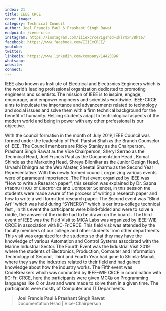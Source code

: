 ```yaml
---
index: 21
title: IEEE CRCE
cover_image:
category: Technical Council
author: Joel Francis Paul & Prashant Singh Rawat
endpoint: /ieee-crce
instagram: https://instagram.com/iiiexcrce?igshid=1klrmxnv8kte7
facebook: https://www.facebook.com/IIIExCRCE/
youtube:
twitter:
linkedin: https://www.linkedin.com/company/14423096
whatsapp:
website:
connect:
---
```


IEEE also known as Institute of Electrical and Electronics Engineers which is the world’s leading professional organization dedicated to promoting engineers and scientists. The mission of IEEE is to inspire, engage, encourage, and empower engineers and scientists worldwide. IEEE-CRCE aims to inculcate the importance and advancements related to technology and social issues and solve them with a firm technical background for the benefit of humanity. Helping students adapt to technological aspects of the modern world and being in power with any other professional is our objective.

With the council formation in the month of July 2019, IEEE Council was formed under the leadership of Prof. Parshvi Shah as the Branch Counselor of IEEE. The Council members are Ricky Stanley as the Chairperson, Prashant Singh Rawat as the Vice Chairperson, Sheryl Serrao as the Technical Head, Joel Francis Paul as the Documentation Head , Komal Shinde as the Marketing Head, Shreya Bilonikar as the Junior Design Head, Urvashi Dhingra as the Web Master, Sheetal Sharma as the Second Year Representative. With this newly formed council, organizing various events were of paramount importance. The First event organized by IEEE was “How to write a Research paper”, this session was explained by Dr. Sapna Prabhu (HOD of Electronics and Computer Science), in this session the students were made aware of the process of writing a research paper and how to write a well formatted research paper. The Second event was “Blind Art'' which was held during “SYNERGY” which is our intra-college technical fest , in this event the participants were blind-folded and were to solve a riddle, the answer of the riddle had to be drawn on the board . TheThird event of IEEE was the Field Visit to MICA Labs was organized by IEEE-WIE CRCE in association with IIC-Fr.CRCE. This field visit was attended by the faculty members of our college and other students from other departments. This visit was organized for the students so that they may have the knowledge of various Automation and Control Systems associated with the Marine Industrial Sector. The Fourth Event was the Industrial Visit 2019 where the students of Electronics, Production, Computer and Information Technology of Second, Third and Fourth Year had gone to Shimla-Manali, where they saw the industries related to their field and had gained knowledge about how the industry works. The Fifth event was CodeBreakers which was conducted by IEEE-WIE CRCE in coordination with IIC-Fr. CRCE, here the participants were given MCQs on Programming languages like C or Java and were made to solve them in a given time. The participants were mostly of Computer and IT Departments.

> **Joel Francis Paul & Prashant Singh Rawat**<br>
> Documentation Head | Vice-Chairperson
